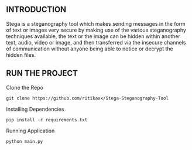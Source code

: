## INTRODUCTION

Stega is a steganography tool which makes sending messages in the form of text or images very secure by making use of the various steganography techniques available, the text or the image can be hidden within another text, audio, video or image, and then transferred via the insecure channels of communication without anyone being able to notice or decrypt the hidden files.

## RUN THE PROJECT

Clone the Repo

    git clone https://github.com/ritikaxx/Stega-Steganography-Tool
    

Installing Dependencies

    pip install -r requirements.txt

Running Application

    python main.py
